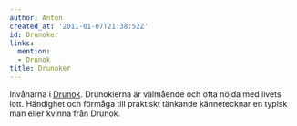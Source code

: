 ```yaml
---
author: Anton
created_at: '2011-01-07T21:38:52Z'
id: Drunoker
links:
  mention:
  - Drunok
title: Drunoker
---
```


Invånarna i [Drunok]. Drunokierna är välmående och ofta nöjda med livets lott. Händighet och förmåga
till praktiskt tänkande kännetecknar en typisk man eller kvinna från Drunok.

  [Drunok]: Drunok
